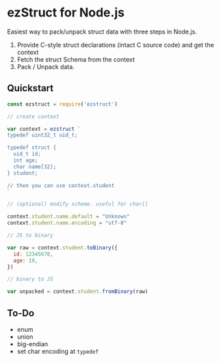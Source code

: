# ezStruct for Node.js

Easiest way to pack/unpack struct data with three steps in Node.js.

1. Provide C-style struct declarations (intact C source code) and get the context
2. Fetch the struct Schema from the context
3. Pack / Unpack data.

## Quickstart

```js
const ezstruct = require('ezstruct')

// create context

var context = ezstruct `
typedef uint32_t uid_t;

typedef struct {
  uid_t id;
  int age;
  char name[32];
} student;

// then you can use context.student
`

// (optional) modify scheme. useful for char[]

context.student.name.default = "Unknown"
context.student.name.encoding = "utf-8"

// JS to binary

var raw = context.student.toBinary({
  id: 12345678,
  age: 19,
})

// binary to JS

var unpacked = context.student.fromBinary(raw)
```

## To-Do

- enum
- union
- big-endian
- set char encoding at `typedef`
